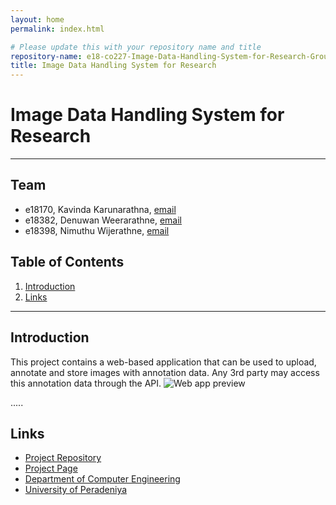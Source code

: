 ```yaml
---
layout: home
permalink: index.html

# Please update this with your repository name and title
repository-name: e18-co227-Image-Data-Handling-System-for-Research-Group-A
title: Image Data Handling System for Research
---
```


# Image Data Handling System for Research

---

<!--- This is a sample image, to show how to add images to your page. To learn more options, please refer [this](https://projects.ce.pdn.ac.lk/docs/faq/how-to-add-an-image/)

![Sample Image](./images/sample.png) --->


## Team
-  e18170, Kavinda Karunarathna, [email](mailto:e18170@eng.pdn.ac.lk)
-  e18382, Denuwan Weerarathne, [email](mailto:e18382@eng.pdn.ac.lk)
-  e18398, Nimuthu Wijerathne, [email](mailto:e18398@eng.pdn.ac.lk)

## Table of Contents
1. [Introduction](#introduction)
2. [Links](#links)

---

## Introduction

 This project contains a web-based application that can be used to upload, annotate and store images with annotation data. Any 3rd party may access this annotation data through the API.
![Web app preview](https://user-images.githubusercontent.com/73521459/172683464-d926ff2f-a13c-48bf-adc1-687a432e5c1f.png)


.....

## Links

- [Project Repository](https://github.com/cepdnaclk/e18-co227-Image-Data-Handling-System-for-Research-Group-A)
- [Project Page](https://cepdnaclk.github.io/e18-co227-Image-Data-Handling-System-for-Research-Group-A)
- [Department of Computer Engineering](http://www.ce.pdn.ac.lk/)
- [University of Peradeniya](https://eng.pdn.ac.lk/)


<!---[//]: # (Please refer this to learn more about Markdown syntax)
[//]: # (https://github.com/adam-p/markdown-here/wiki/Markdown-Cheatsheet) --->
